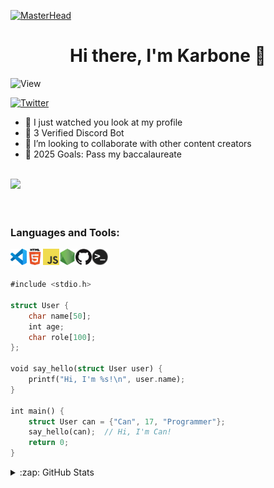 [![MasterHead](https://maruf001-mt.github.io/Premium-Delivery/web.gif)](https://karbonedev.github.io/)

<h1 align="center"> Hi there, I'm Karbone 👋 </h1>

![View](https://komarev.com/ghpvc/?username=karbonedev)



[![Twitter](https://img.shields.io/badge/X-000000?style=for-the-badge&logo=x&logoColor=white)](https://twitter.com/KarboneChad)

- 🦜 I just watched you look at my profile
- 🔧 3 Verified Discord Bot
- 👯 I’m looking to collaborate with other content creators
- 🥅 2025 Goals: Pass my baccalaureate

<br>
<a href="https://discord.com/users/853646350256308244"><img src="https://lanyard.cnrad.dev/api/853646350256308244?bg=0D1117" /></a>


<br>
<br>
<br>


### Languages and Tools:

<img align="left" alt="Visual Studio Code" width="26px" src="https://raw.githubusercontent.com/github/explore/80688e429a7d4ef2fca1e82350fe8e3517d3494d/topics/visual-studio-code/visual-studio-code.png" />
<img align="left" alt="HTML5" width="26px" src="https://raw.githubusercontent.com/github/explore/80688e429a7d4ef2fca1e82350fe8e3517d3494d/topics/html/html.png" />
<img align="left" alt="JavaScript" width="26px" src="https://raw.githubusercontent.com/github/explore/80688e429a7d4ef2fca1e82350fe8e3517d3494d/topics/javascript/javascript.png" />
<img align="left" alt="Node.js" width="26px" src="https://raw.githubusercontent.com/github/explore/80688e429a7d4ef2fca1e82350fe8e3517d3494d/topics/nodejs/nodejs.png" />
<img align="left" alt="GitHub" width="26px" src="https://raw.githubusercontent.com/github/explore/78df643247d429f6cc873026c0622819ad797942/topics/github/github.png" />
<img align="left" alt="Terminal" width="26px" src="https://raw.githubusercontent.com/github/explore/80688e429a7d4ef2fca1e82350fe8e3517d3494d/topics/terminal/terminal.png" />

<br /> <br />

```rs
#include <stdio.h>

struct User {
    char name[50];
    int age;
    char role[100];
};

void say_hello(struct User user) {
    printf("Hi, I'm %s!\n", user.name);
}

int main() {
    struct User can = {"Can", 17, "Programmer"};
    say_hello(can);  // Hi, I'm Can!
    return 0;
}
```


</details>

<details>
  <summary>:zap: GitHub Stats</summary>
<br>
  <img align="left" alt="Karbone GitHub Stats" src="https://github-readme-stats.vercel.app/api?username=karbonedev&show_icons=true&theme=midnight-purple"/>
